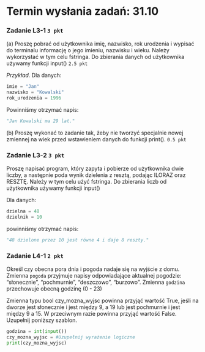 # Termin wysłania zadań: 31.10


### Zadanie L3-1 `3 pkt`

(a) Proszę pobrać od użytkownika imię, nazwisko, rok urodzenia i wypisać do terminalu informację o jego imieniu, nazwisku i wieku. Należy wykorzystać w tym celu fstringa. Do zbierania danych od użytkownika używamy funkcji input() `2.5 pkt`

*Przykład.* Dla danych:
```py
imie = "Jan"
nazwisko = "Kowalski"
rok_urodzenia = 1996
```

Powinniśmy otrzymać napis:
```py
"Jan Kowalski ma 29 lat."
```

(b) Proszę wykonać to zadanie tak, żeby nie tworzyć specjalnie nowej zmiennej na wiek przed wstawieniem danych do funkcji print(). `0.5 pkt`


### Zadanie L3-2 `3 pkt`

Proszę napisać program, który zapyta i pobierze od użytkownika dwie liczby, a następnie poda wynik dzielenia z resztą, podając ILORAZ oraz RESZTĘ. Należy w tym celu użyć fstringa. Do zbierania liczb od użytkownika używamy funkcji input()

Dla danych:
```py
dzielna = 48
dzielnik = 10
```
powinniśmy otrzymać napis:
```py
"48 dzielone przez 10 jest równe 4 i daje 8 reszty."
```

### Zadanie L4-1 `2 pkt`

Określ czy obecna pora dnia i pogoda nadaje się na wyjście z domu. 
Zmienna `pogoda` przyjmuje napisy odpowiadające aktualnej pogodzie: “słonecznie”, “pochmurnie”, “deszczowo”, “burzowo”.
Zmienna `godzina` przechowuje obecną godzinę (0 - 23)

Zmienna typu bool czy_mozna_wyjsc powinna przyjąć wartość True, jeśli na dworze jest słonecznie i jest między 9, a 19 lub jest pochmurnie i jest między 9 a 15. W przeciwnym razie powinna przyjąć wartość False. Uzupełnij poniższy szablon.
```py
godzina = int(input())
czy_mozna_wyjsc = #Uzupełnij wyrażenie logiczne
print(czy_mozna_wyjsc)
```